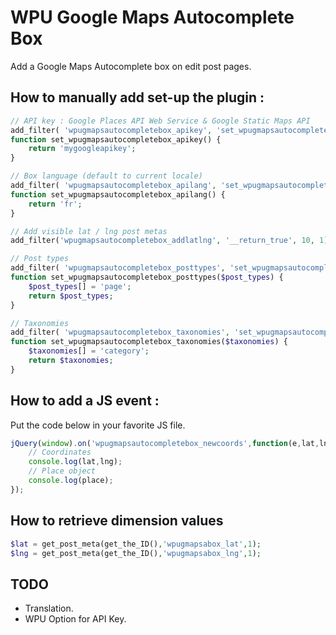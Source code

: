 # WPU Google Maps Autocomplete Box

Add a Google Maps Autocomplete box on edit post pages.

## How to manually add set-up the plugin :

```php
// API key : Google Places API Web Service & Google Static Maps API
add_filter( 'wpugmapsautocompletebox_apikey', 'set_wpugmapsautocompletebox_apikey', 10, 3 );
function set_wpugmapsautocompletebox_apikey() {
    return 'mygoogleapikey';
}

// Box language (default to current locale)
add_filter( 'wpugmapsautocompletebox_apilang', 'set_wpugmapsautocompletebox_apilang', 10, 3 );
function set_wpugmapsautocompletebox_apilang() {
    return 'fr';
}

// Add visible lat / lng post metas
add_filter('wpugmapsautocompletebox_addlatlng', '__return_true', 10, 1);

// Post types
add_filter( 'wpugmapsautocompletebox_posttypes', 'set_wpugmapsautocompletebox_posttypes', 10, 3 );
function set_wpugmapsautocompletebox_posttypes($post_types) {
    $post_types[] = 'page';
    return $post_types;
}

// Taxonomies
add_filter( 'wpugmapsautocompletebox_taxonomies', 'set_wpugmapsautocompletebox_taxonomies', 10, 3 );
function set_wpugmapsautocompletebox_taxonomies($taxonomies) {
    $taxonomies[] = 'category';
    return $taxonomies;
}
```

## How to add a JS event :

Put the code below in your favorite JS file.

```js
jQuery(window).on('wpugmapsautocompletebox_newcoords',function(e,lat,lng,place){
    // Coordinates
    console.log(lat,lng);
    // Place object
    console.log(place);
});
```

## How to retrieve dimension values

```php
$lat = get_post_meta(get_the_ID(),'wpugmapsabox_lat',1);
$lng = get_post_meta(get_the_ID(),'wpugmapsabox_lng',1);
```

## TODO

* Translation.
* WPU Option for API Key.
